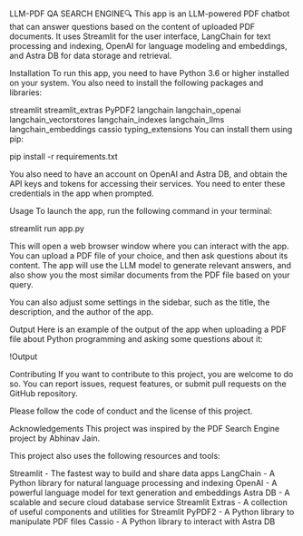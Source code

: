 LLM-PDF QA SEARCH ENGINE🔍
This app is an LLM-powered PDF chatbot that can answer questions based on the content of uploaded PDF documents. It uses Streamlit for the user interface, LangChain for text processing and indexing, OpenAI for language modeling and embeddings, and Astra DB for data storage and retrieval.

Installation
To run this app, you need to have Python 3.6 or higher installed on your system. You also need to install the following packages and libraries:

streamlit
streamlit_extras
PyPDF2
langchain
langchain_openai
langchain_vectorstores
langchain_indexes
langchain_llms
langchain_embeddings
cassio
typing_extensions
You can install them using pip:

pip install -r requirements.txt

You also need to have an account on OpenAI and Astra DB, and obtain the API keys and tokens for accessing their services. You need to enter these credentials in the app when prompted.

Usage
To launch the app, run the following command in your terminal:

streamlit run app.py

This will open a web browser window where you can interact with the app. You can upload a PDF file of your choice, and then ask questions about its content. The app will use the LLM model to generate relevant answers, and also show you the most similar documents from the PDF file based on your query.

You can also adjust some settings in the sidebar, such as the title, the description, and the author of the app.

Output
Here is an example of the output of the app when uploading a PDF file about Python programming and asking some questions about it:

!Output

Contributing
If you want to contribute to this project, you are welcome to do so. You can report issues, request features, or submit pull requests on the GitHub repository.

Please follow the code of conduct and the license of this project.

Acknowledgements
This project was inspired by the PDF Search Engine project by Abhinav Jain.

This project also uses the following resources and tools:

Streamlit - The fastest way to build and share data apps
LangChain - A Python library for natural language processing and indexing
OpenAI - A powerful language model for text generation and embeddings
Astra DB - A scalable and secure cloud database service
Streamlit Extras - A collection of useful components and utilities for Streamlit
PyPDF2 - A Python library to manipulate PDF files
Cassio - A Python library to interact with Astra DB
